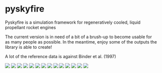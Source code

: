 # pyskyfire
Pyskyfire is a simulation framework for regeneratively cooled, liquid propellant rocket engines

The current version is in need of a bit of a brush-up to become usable for as many people as possible. In the meantime, enjoy some of the outputs the library is able to create!

A lot of the reference data is against Binder et al. (1997)

![](images/RL10_visualisation.png)
![](images/engine_network_2.png)
![](images/fuel_side_cycle_vali_condensed.png)
![](images/methane_engine_contour.png)
![](images/methane_engine_wall_temperatures.png)
![](images/methane_PT.png)
![](images/oxygen_PT.png)
![](images/RL10_coolant_static_pressure.png)
![](images/RL10_coolant_temperature.png)
![](images/RL10_heat_flux.png)
![](images/RL10_wall_temperature.png)
![](images/skycea_comparison_1.png)
![](images/skycea_comparison_2.png)
![](images/temperature_profile_chamber.png)
